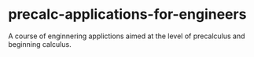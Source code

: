 # precalc-applications-for-engineers
A course of enginnering applictions aimed at the level of precalculus and beginning calculus. 
